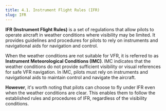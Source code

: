 ```yaml
---
title: 4.1. Instrument Flight Rules (IFR)
slug: IFR
---
```

**IFR (Instrument Flight Rules)** is a set of regulations that allow pilots to operate aircraft in weather conditions where visibility may be limited. It provides guidelines and procedures for pilots to rely on instruments and navigational aids for navigation and control. 

When the weather conditions are not suitable for VFR, it is referred to as **Instrument Meteorological Conditions (IMC)**. IMC indicates that the weather conditions do not provide sufficient visibility or visual references for safe VFR navigation. In IMC, pilots must rely on instruments and navigational aids to maintain control and navigate the aircraft.

**However**, it's worth noting that pilots can choose to fly under IFR even when the weather conditions are clear. This enables them to follow the established rules and procedures of IFR, regardless of the visibility conditions.
